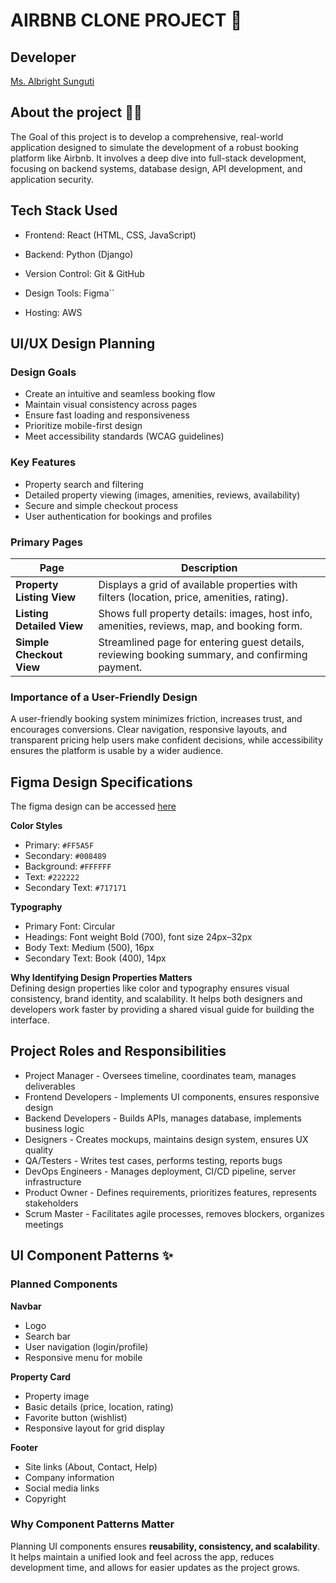 # AIRBNB CLONE PROJECT 🏡

## Developer

[Ms. Albright Sunguti](https://albright-portfolio.vercel.app/)

## About the project  :woman_technologist:
The Goal of this project is to develop a comprehensive, real-world application designed to simulate the development of a robust booking platform like Airbnb. It involves a deep dive into full-stack development, focusing on backend systems, database design, API development, and application security.



## Tech Stack Used
+ Frontend: React (HTML, CSS, JavaScript)

+ Backend: Python (Django)

+ Version Control: Git & GitHub

+ Design Tools: Figma``

+ Hosting: AWS

## UI/UX Design Planning

### Design Goals
- Create an intuitive and seamless booking flow  
- Maintain visual consistency across pages  
- Ensure fast loading and responsiveness  
- Prioritize mobile-first design  
- Meet accessibility standards (WCAG guidelines)  

### Key Features
- Property search and filtering  
- Detailed property viewing (images, amenities, reviews, availability)  
- Secure and simple checkout process  
- User authentication for bookings and profiles  

### Primary Pages

| Page | Description |
|------|-------------|
| **Property Listing View** | Displays a grid of available properties with filters (location, price, amenities, rating). |
| **Listing Detailed View** | Shows full property details: images, host info, amenities, reviews, map, and booking form. |
| **Simple Checkout View** | Streamlined page for entering guest details, reviewing booking summary, and confirming payment. |

### Importance of a User-Friendly Design
A user-friendly booking system minimizes friction, increases trust, and encourages conversions. Clear navigation, responsive layouts, and transparent pricing help users make confident decisions, while accessibility ensures the platform is usable by a wider audience.

## Figma Design Specifications 
The figma design can be accessed [here](https://www.figma.com/design/E2BRqdPcKkrnX6hLGPto8Z/Project-Airbnb?node-id=1-4)

**Color Styles**  
- Primary: `#FF5A5F`  
- Secondary: `#008489`  
- Background: `#FFFFFF`  
- Text: `#222222`  
- Secondary Text: `#717171`  

**Typography**  
- Primary Font: Circular  
- Headings: Font weight Bold (700), font size 24px–32px  
- Body Text: Medium (500), 16px  
- Secondary Text: Book (400), 14px 

**Why Identifying Design Properties Matters**  
Defining design properties like color and typography ensures visual consistency, brand identity, and scalability. It helps both designers and developers work faster by providing a shared visual guide for building the interface.

## Project Roles and Responsibilities

+ Project Manager -	Oversees timeline, coordinates team, manages deliverables
+ Frontend Developers - Implements UI components, ensures responsive design
+ Backend Developers	- Builds APIs, manages database, implements business logic
+ Designers	- Creates mockups, maintains design system, ensures UX quality
+ QA/Testers	- Writes test cases, performs testing, reports bugs
+ DevOps Engineers	- Manages deployment, CI/CD pipeline, server infrastructure
+ Product Owner	- Defines requirements, prioritizes features, represents stakeholders
+ Scrum Master	- Facilitates agile processes, removes blockers, organizes meetings

## UI Component Patterns ✨

### Planned Components

**Navbar**  
- Logo  
- Search bar  
- User navigation (login/profile)  
- Responsive menu for mobile  

**Property Card**  
- Property image  
- Basic details (price, location, rating)  
- Favorite button (wishlist)  
- Responsive layout for grid display  

**Footer**  
- Site links (About, Contact, Help)  
- Company information  
- Social media links  
- Copyright  

### Why Component Patterns Matter
Planning UI components ensures **reusability, consistency, and scalability**. It helps maintain a unified look and feel across the app, reduces development time, and allows for easier updates as the project grows.
